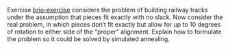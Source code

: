 

Exercise <a class="exerciseRef" title="" href="{{ site.baseurl }}/search-exercises/ex_19/">brio-exercise</a> considers the problem of
building railway tracks under the assumption that pieces fit exactly
with no slack. Now consider the real problem, in which pieces don’t fit
exactly but allow for up to 10 degrees of rotation to either side of the
“proper” alignment. Explain how to formulate the problem so it could be
solved by simulated annealing.

